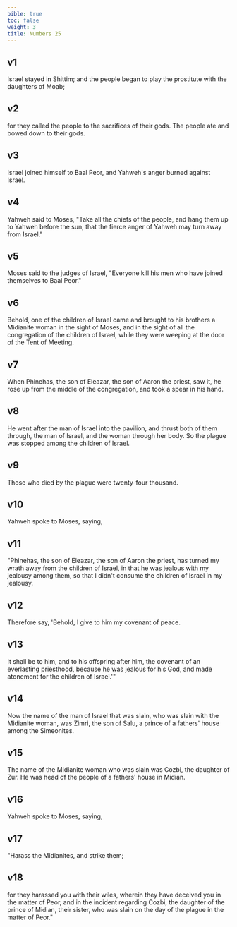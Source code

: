 ```yaml
---
bible: true
toc: false
weight: 3
title: Numbers 25
---
```


## v1 
Israel stayed in Shittim; and the people began to play the prostitute with the daughters of Moab; 

## v2 
for they called the people to the sacrifices of their gods. The people ate and bowed down to their gods. 

## v3 
Israel joined himself to Baal Peor, and Yahweh's anger burned against Israel. 

## v4 
Yahweh said to Moses, "Take all the chiefs of the people, and hang them up to Yahweh before the sun, that the fierce anger of Yahweh may turn away from Israel." 

## v5 
Moses said to the judges of Israel, "Everyone kill his men who have joined themselves to Baal Peor." 

## v6 
Behold, one of the children of Israel came and brought to his brothers a Midianite woman in the sight of Moses, and in the sight of all the congregation of the children of Israel, while they were weeping at the door of the Tent of Meeting. 

## v7 
When Phinehas, the son of Eleazar, the son of Aaron the priest, saw it, he rose up from the middle of the congregation, and took a spear in his hand. 

## v8 
He went after the man of Israel into the pavilion, and thrust both of them through, the man of Israel, and the woman through her body. So the plague was stopped among the children of Israel. 

## v9 
Those who died by the plague were twenty-four thousand. 

## v10 
Yahweh spoke to Moses, saying, 

## v11 
"Phinehas, the son of Eleazar, the son of Aaron the priest, has turned my wrath away from the children of Israel, in that he was jealous with my jealousy among them, so that I didn't consume the children of Israel in my jealousy. 

## v12 
Therefore say, 'Behold, I give to him my covenant of peace. 

## v13 
It shall be to him, and to his offspring after him, the covenant of an everlasting priesthood, because he was jealous for his God, and made atonement for the children of Israel.'" 

## v14 
Now the name of the man of Israel that was slain, who was slain with the Midianite woman, was Zimri, the son of Salu, a prince of a fathers' house among the Simeonites. 

## v15 
The name of the Midianite woman who was slain was Cozbi, the daughter of Zur. He was head of the people of a fathers' house in Midian. 

## v16 
Yahweh spoke to Moses, saying, 

## v17 
"Harass the Midianites, and strike them; 

## v18 
for they harassed you with their wiles, wherein they have deceived you in the matter of Peor, and in the incident regarding Cozbi, the daughter of the prince of Midian, their sister, who was slain on the day of the plague in the matter of Peor."


